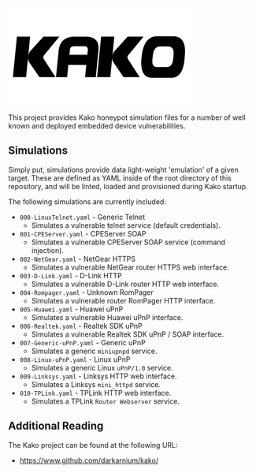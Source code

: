 ![Kako](docs/images/kako.png?raw=true)

This project provides Kako honeypot simulation files for a number of well known and deployed embedded device vulnerabilities.

## Simulations

Simply put, simulations provide data light-weight 'emulation' of a given target. These are defined as YAML inside of the root directory of this repository, and will be linted, loaded and provisioned during Kako startup.

The following simulations are currently included:

* `000-LinuxTelnet.yaml` - Generic Telnet
  * Simulates a vulnerable telnet service (default credentials).
* `001-CPEServer.yaml` - CPEServer SOAP
  * Simulates a vulnerable CPEServer SOAP service (command injection).
* `002-NetGear.yaml` - NetGear HTTPS
  * Simulates a vulnerable NetGear router HTTPS web interface.
* `003-D-Link.yaml` - D-Link HTTP
  * Simulates a vulnerable D-Link router HTTP web interface.
* `004-Rompager.yaml` - Unknown RomPager
  * Simulates a vulnerable router RomPager HTTP interface.
* `005-Huawei.yaml` - Huawei uPnP
  * Simulates a vulnerable Huawei uPnP interface.
* `006-Realtek.yaml` - Realtek SDK uPnP
  * Simulates a vulnerable Realtek SDK uPnP / SOAP interface.
* `007-Generic-uPnP.yaml` - Generic uPnP
  * Simulates a generic `miniupnpd` service.
* `008-Linux-uPnP.yaml` - Linux uPnP
  * Simulates a generic Linux `uPnP/1.0` service.
* `009-Linksys.yaml` - Linksys HTTP web interface.
  * Simulates a Linksys `mini_httpd` service.
* `010-TPLink.yaml` - TPLink HTTP web interface.
  * Simulates a TPLink `Router Webserver` service.

## Additional Reading

The Kako project can be found at the following URL:

* https://www.github.com/darkarnium/kako/
